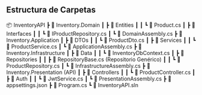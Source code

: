 
## Estructura de Carpetas

📦 InventoryAPI
 ┣ 📂 Inventory.Domain
 ┃ ┣ 📂 Entities
 ┃ ┃ ┗ 📜 Product.cs
 ┃ ┣ 📂 Interfaces
 ┃ ┃ ┗ 📜 IProductRepository.cs
 ┃ ┗ 📜 DomainAssembly.cs
 ┣ 📂 Inventory.Application
 ┃ ┣ 📂 DTOs
 ┃ ┃ ┗ 📜 ProductDto.cs
 ┃ ┣ 📂 Services
 ┃ ┃ ┗ 📜 ProductService.cs
 ┃ ┗ 📜 ApplicationAssembly.cs
 ┣ 📂 Inventory.Infrastructure
 ┃ ┣ 📂 Data
 ┃ ┃ ┗ 📜 InventoryDbContext.cs
 ┃ ┣ 📂 Repositories
 ┃ ┃ ┣ 📜 RepositoryBase.cs (Repositorio Genérico)
 ┃ ┃ ┗ 📜 ProductRepository.cs
 ┃ ┗ 📜 InfrastructureAssembly.cs
 ┣ 📂 Inventory.Presentation (API)
 ┃ ┣ 📂 Controllers
 ┃ ┃ ┗ 📜 ProductController.cs
 ┃ ┣ 📂 Auth
 ┃ ┃ ┗ 📜 JwtService.cs
 ┃ ┗ 📜 PresentationAssembly.cs
 ┣ 📜 appsettings.json
 ┣ 📜 Program.cs
 ┗ 📜 InventoryAPI.sln
